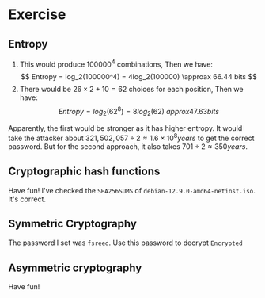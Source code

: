 # Exercise

## Entropy

1. This would produce $100000^4$ combinations, Then we have:
   $$
   Entropy = log_2(100000^4) = 4log_2(100000) \approax 66.44 bits
   $$
2. There would be $26 \times 2 + 10 = 62$ choices for each position, Then we have:
   $$
   Entropy = log_2(62^8) = 8log_2(62) \ approx 47.63 bits
   $$

Apparently, the first would be stronger as it has higher entropy. It would take the attacker about $321,502,057 \div 2 \approx 1.6 \times 10^8 years$ to get the correct password. But for the second approach, it also takes $701 \div 2 \approx 350 years$.


## Cryptographic hash functions

Have fun! I've checked the `SHA256SUMS` of `debian-12.9.0-amd64-netinst.iso`. It's correct.

## Symmetric Cryptography

The password I set was `fsreed`. Use this password to decrypt `Encrypted`

## Asymmetric cryptography

Have fun!

